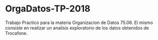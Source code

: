 # OrgaDatos-TP-2018
Trabajo Practico para la materia Organizacion de Datos 75.06. El mismo consiste en realizar un analisis exploratorio de los datos obtenidos de Trocafone.

